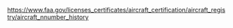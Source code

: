 https://www.faa.gov/licenses_certificates/aircraft_certification/aircraft_registry/aircraft_nnumber_history